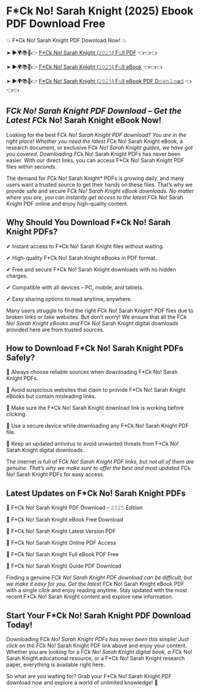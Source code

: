 # F*Ck No! Sarah Knight (2025) Ebook PDF Download Free

💥 F*Ck No! Sarah Knight PDF Download Now! 💥

➤ ►🌍📚📱👉 [F*Ck No! Sarah Knight (𝟸𝟶𝟸𝟻) F𝚞ll PDF](https://getpdf.xyz/f*ck-no!-sarah-knight) 👈👈👈


➤ ►🌍📚📱👉 [F*Ck No! Sarah Knight (𝟸𝟶𝟸𝟻) F𝚞ll eBook](https://getpdf.xyz/f*ck-no!-sarah-knight) 👈👈👈


➤ ►🌍📚📱👉 [F*Ck No! Sarah Knight (𝟸𝟶𝟸𝟻) F𝚞ll eBook PDF D𝚘𝚠𝚗𝚕𝚘a𝚍](https://getpdf.xyz/f*ck-no!-sarah-knight) 👈👈👈


## F*Ck No! Sarah Knight PDF Download – Get the Latest F*Ck No! Sarah Knight eBook Now!

Looking for the best F*Ck No! Sarah Knight PDF download? You are in the right place! Whether you need the latest F*Ck No! Sarah Knight eBook, a research document, or exclusive F*Ck No! Sarah Knight guides, we have got you covered. Downloading F*Ck No! Sarah Knight PDFs has never been easier. With our direct links, you can access F*Ck No! Sarah Knight PDF files within seconds.

The demand for *F*Ck No! Sarah Knight* PDFs is growing daily, and many users want a trusted source to get their hands on these files. That’s why we provide safe and secure F*Ck No! Sarah Knight eBook downloads. No matter where you are, you can instantly get access to the latest F*Ck No! Sarah Knight PDF online and enjoy high-quality content.

## Why Should You Download F*Ck No! Sarah Knight PDFs?

✔ Instant access to F*Ck No! Sarah Knight files without waiting.

✔ High-quality F*Ck No! Sarah Knight eBooks in PDF format.

✔ Free and secure F*Ck No! Sarah Knight downloads with no hidden charges.

✔ Compatible with all devices – PC, mobile, and tablets.

✔ Easy sharing options to read anytime, anywhere.

Many users struggle to find the right *F*Ck No! Sarah Knight* PDF files due to broken links or fake websites. But don’t worry! We ensure that all the F*Ck No! Sarah Knight eBooks and F*Ck No! Sarah Knight digital downloads provided here are from trusted sources.

## How to Download F*Ck No! Sarah Knight PDFs Safely?

📌 Always choose reliable sources when downloading F*Ck No! Sarah Knight PDFs.

📌 Avoid suspicious websites that claim to provide F*Ck No! Sarah Knight eBooks but contain misleading links.

📌 Make sure the F*Ck No! Sarah Knight download link is working before clicking.

📌 Use a secure device while downloading any F*Ck No! Sarah Knight PDF file.

📌 Keep an updated antivirus to avoid unwanted threats from F*Ck No! Sarah Knight digital downloads.

The internet is full of F*Ck No! Sarah Knight PDF links, but not all of them are genuine. That’s why we make sure to offer the best and most updated F*Ck No! Sarah Knight PDFs for easy access.

## Latest Updates on F*Ck No! Sarah Knight PDFs

🔹 F*Ck No! Sarah Knight PDF Download – 𝟸𝟶𝟸𝟻 Edition

🔹 F*Ck No! Sarah Knight eBook Free Download

🔹 F*Ck No! Sarah Knight Latest Version PDF

🔹 F*Ck No! Sarah Knight Online PDF Access

🔹 F*Ck No! Sarah Knight Full eBook PDF Free

🔹 F*Ck No! Sarah Knight Guide PDF Download

Finding a genuine F*Ck No! Sarah Knight PDF download can be difficult, but we make it easy for you. Get the latest F*Ck No! Sarah Knight eBook PDF with a single click and enjoy reading anytime. Stay updated with the most recent F*Ck No! Sarah Knight content and explore new information.

## Start Your F*Ck No! Sarah Knight PDF Download Today!

Downloading F*Ck No! Sarah Knight PDFs has never been this simple! Just click on the F*Ck No! Sarah Knight PDF link above and enjoy your content. Whether you are looking for a F*Ck No! Sarah Knight digital book, a F*Ck No! Sarah Knight educational resource, or a F*Ck No! Sarah Knight research paper, everything is available right here.

So what are you waiting for? Grab your F*Ck No! Sarah Knight PDF download now and explore a world of unlimited knowledge! 🚀